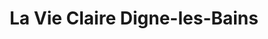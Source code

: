 ---
title: "La Vie Claire Digne-les-Bains"
url: /digne-les-bains/la-vie-claire-digne-les-bains/
shop: commodité
---